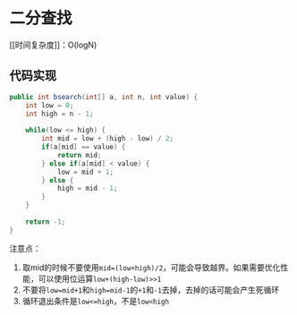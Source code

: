 # 二分查找

[[时间复杂度]]：O(logN)


## 代码实现 

```java
public int bsearch(int[] a, int n, int value) {
    int low = 0;
    int high = n - 1;
    
    while(low <= high) {
        int mid = low + (high - low) / 2;
        if(a[mid] == value) {
            return mid;
        } else if(a[mid] < value) {
            low = mid + 1;
        } else {
            high = mid - 1;
        }
    }
    
    return -1;
}
```

注意点：
1. 取mid的时候不要使用`mid=(low+high)/2`，可能会导致越界。如果需要优化性能，可以使用位运算`low+(high-low)>>1`
2. 不要将`low=mid+1`和`high=mid-1`的`+1`和`-1`去掉，去掉的话可能会产生死循环
3. 循环退出条件是`low<=high`，不是`low<high`